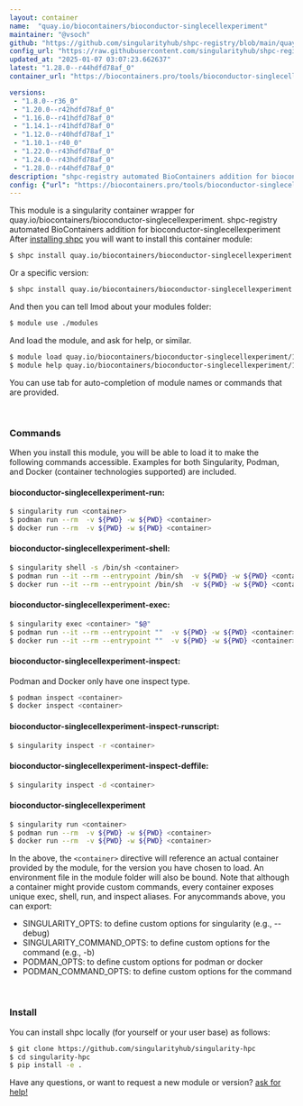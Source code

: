 ```yaml
---
layout: container
name:  "quay.io/biocontainers/bioconductor-singlecellexperiment"
maintainer: "@vsoch"
github: "https://github.com/singularityhub/shpc-registry/blob/main/quay.io/biocontainers/bioconductor-singlecellexperiment/container.yaml"
config_url: "https://raw.githubusercontent.com/singularityhub/shpc-registry/main/quay.io/biocontainers/bioconductor-singlecellexperiment/container.yaml"
updated_at: "2025-01-07 03:07:23.662637"
latest: "1.28.0--r44hdfd78af_0"
container_url: "https://biocontainers.pro/tools/bioconductor-singlecellexperiment"

versions:
 - "1.8.0--r36_0"
 - "1.20.0--r42hdfd78af_0"
 - "1.16.0--r41hdfd78af_0"
 - "1.14.1--r41hdfd78af_0"
 - "1.12.0--r40hdfd78af_1"
 - "1.10.1--r40_0"
 - "1.22.0--r43hdfd78af_0"
 - "1.24.0--r43hdfd78af_0"
 - "1.28.0--r44hdfd78af_0"
description: "shpc-registry automated BioContainers addition for bioconductor-singlecellexperiment"
config: {"url": "https://biocontainers.pro/tools/bioconductor-singlecellexperiment", "maintainer": "@vsoch", "description": "shpc-registry automated BioContainers addition for bioconductor-singlecellexperiment", "latest": {"1.28.0--r44hdfd78af_0": "sha256:b6f2fd005b7c2cdcc26d4653222fe66da2969d60d3c1796c5c9257565afb7c29"}, "tags": {"1.8.0--r36_0": "sha256:437407dcbbc1be2842f51cd8a186721dd57db01b9c408eff83ff52f216c12383", "1.20.0--r42hdfd78af_0": "sha256:4a57f49434d290a3370ff3781f3db1c28b1480205f47a0345fab7a356adf4b58", "1.16.0--r41hdfd78af_0": "sha256:947c24032ebcc692d05d6f82df25d2228b843be89c689b2cf148e0df2474ebfc", "1.14.1--r41hdfd78af_0": "sha256:95c3b0bc29fd4ccbf80ca7f92fc2336815bf1df9bc95e1d67a337610066647b7", "1.12.0--r40hdfd78af_1": "sha256:472de84e45fe585ebd41c7a00fef940d2c6a09a0e99db20166e6ded652e1ac68", "1.10.1--r40_0": "sha256:8e1a5d9f82034b7d9bb06ccff059010fd7ea2d3b1afbb101acab33e8b50ccb1a", "1.22.0--r43hdfd78af_0": "sha256:21dcb3f25d0511b031e4c5053c0d61264ad0ad07e7f0d5f372339060e5e926cc", "1.24.0--r43hdfd78af_0": "sha256:1f6c91316852c6ce5b6c8b0296c017c3eeb666c55d53e8eed509fc275bf8a6fc", "1.28.0--r44hdfd78af_0": "sha256:b6f2fd005b7c2cdcc26d4653222fe66da2969d60d3c1796c5c9257565afb7c29"}, "docker": "quay.io/biocontainers/bioconductor-singlecellexperiment"}
---
```


This module is a singularity container wrapper for quay.io/biocontainers/bioconductor-singlecellexperiment.
shpc-registry automated BioContainers addition for bioconductor-singlecellexperiment
After [installing shpc](#install) you will want to install this container module:


```bash
$ shpc install quay.io/biocontainers/bioconductor-singlecellexperiment
```

Or a specific version:

```bash
$ shpc install quay.io/biocontainers/bioconductor-singlecellexperiment:1.28.0--r44hdfd78af_0
```

And then you can tell lmod about your modules folder:

```bash
$ module use ./modules
```

And load the module, and ask for help, or similar.

```bash
$ module load quay.io/biocontainers/bioconductor-singlecellexperiment/1.28.0--r44hdfd78af_0
$ module help quay.io/biocontainers/bioconductor-singlecellexperiment/1.28.0--r44hdfd78af_0
```

You can use tab for auto-completion of module names or commands that are provided.

<br>

### Commands

When you install this module, you will be able to load it to make the following commands accessible.
Examples for both Singularity, Podman, and Docker (container technologies supported) are included.

#### bioconductor-singlecellexperiment-run:

```bash
$ singularity run <container>
$ podman run --rm  -v ${PWD} -w ${PWD} <container>
$ docker run --rm  -v ${PWD} -w ${PWD} <container>
```

#### bioconductor-singlecellexperiment-shell:

```bash
$ singularity shell -s /bin/sh <container>
$ podman run --it --rm --entrypoint /bin/sh  -v ${PWD} -w ${PWD} <container>
$ docker run --it --rm --entrypoint /bin/sh  -v ${PWD} -w ${PWD} <container>
```

#### bioconductor-singlecellexperiment-exec:

```bash
$ singularity exec <container> "$@"
$ podman run --it --rm --entrypoint ""  -v ${PWD} -w ${PWD} <container> "$@"
$ docker run --it --rm --entrypoint ""  -v ${PWD} -w ${PWD} <container> "$@"
```

#### bioconductor-singlecellexperiment-inspect:

Podman and Docker only have one inspect type.

```bash
$ podman inspect <container>
$ docker inspect <container>
```

#### bioconductor-singlecellexperiment-inspect-runscript:

```bash
$ singularity inspect -r <container>
```

#### bioconductor-singlecellexperiment-inspect-deffile:

```bash
$ singularity inspect -d <container>
```



#### bioconductor-singlecellexperiment

```bash
$ singularity run <container>
$ podman run --rm  -v ${PWD} -w ${PWD} <container>
$ docker run --rm  -v ${PWD} -w ${PWD} <container>
```


In the above, the `<container>` directive will reference an actual container provided
by the module, for the version you have chosen to load. An environment file in the
module folder will also be bound. Note that although a container
might provide custom commands, every container exposes unique exec, shell, run, and
inspect aliases. For anycommands above, you can export:

 - SINGULARITY_OPTS: to define custom options for singularity (e.g., --debug)
 - SINGULARITY_COMMAND_OPTS: to define custom options for the command (e.g., -b)
 - PODMAN_OPTS: to define custom options for podman or docker
 - PODMAN_COMMAND_OPTS: to define custom options for the command

<br>

### Install

You can install shpc locally (for yourself or your user base) as follows:

```bash
$ git clone https://github.com/singularityhub/singularity-hpc
$ cd singularity-hpc
$ pip install -e .
```

Have any questions, or want to request a new module or version? [ask for help!](https://github.com/singularityhub/singularity-hpc/issues)